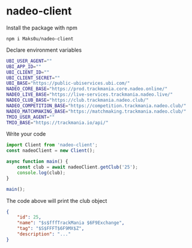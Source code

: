# nadeo-client

Install the package with npm

```
npm i Maks0u/nadeo-client
```

Declare environment variables

```sh
UBI_USER_AGENT=""
UBI_APP_ID=""
UBI_CLIENT_ID=""
UBI_CLIENT_SECRET=""
UBI_BASE="https://public-ubiservices.ubi.com/"
NADEO_CORE_BASE="https://prod.trackmania.core.nadeo.online/"
NADEO_LIVE_BASE="https://live-services.trackmania.nadeo.live/"
NADEO_CLUB_BASE="https://club.trackmania.nadeo.club/"
NADEO_COMPETITION_BASE="https://competition.trackmania.nadeo.club/"
NADEO_MATCHMAKING_BASE="https://matchmaking.trackmania.nadeo.club/"
TMIO_USER_AGENT=""
TMIO_BASE="https://trackmania.io/api/"
```

Write your code

```js
import Client from 'nadeo-client';
const nadeoClient = new Client();

async function main() {
    const club = await nadeoClient.getClub('25');
    console.log(club);
}

main();
```

The code above will print the club object

```json
{
    "id": 25,
    "name": "$s$fffTrackMania $6F9Exchange",
    "tag": "$S$FFFT$6F9MX$Z",
    "description": "..."
}
```
